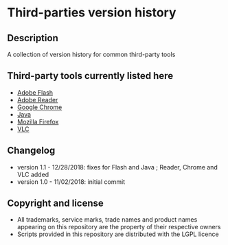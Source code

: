 Third-parties version history
=============================

Description
-----------
A collection of version history for common third-party tools

Third-party tools currently listed here
---------------------------------------
* [Adobe Flash](./Adobe%20Flash)
* [Adobe Reader](./Adobe%20Reader)
* [Google Chrome](./Google%20Chrome)
* [Java](./Java)
* [Mozilla Firefox](./Mozilla%20Firefox)
* [VLC](./VLC)

Changelog
---------
* version 1.1 - 12/28/2018: fixes for Flash and Java ; Reader, Chrome and VLC added
* version 1.0 - 11/02/2018: initial commit

Copyright and license
---------------------
* All trademarks, service marks, trade names and product names appearing on this repository are the property of their respective owners
* Scripts provided in this repository are distributed with the LGPL licence